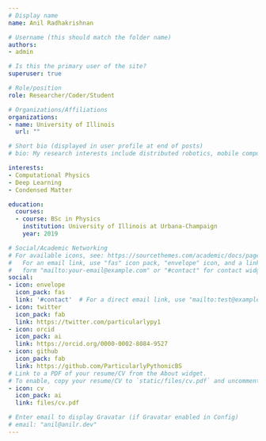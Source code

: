 ```yaml
---
# Display name
name: Anil Radhakrishnan

# Username (this should match the folder name)
authors:
- admin

# Is this the primary user of the site?
superuser: true

# Role/position
role: Researcher/Coder/Student

# Organizations/Affiliations
organizations:
- name: University of Illinois
  url: ""

# Short bio (displayed in user profile at end of posts)
# bio: My research interests include distributed robotics, mobile computing and programmable matter.

interests:
- Computational Physics
- Deep Learning
- Condensed Matter

education:
  courses:
  - course: BSc in Physics
    institution: University of Illinois at Urbana-Champaign
    year: 2019

# Social/Academic Networking
# For available icons, see: https://sourcethemes.com/academic/docs/page-builder/#icons
#   For an email link, use "fas" icon pack, "envelope" icon, and a link in the
#   form "mailto:your-email@example.com" or "#contact" for contact widget.
social:
- icon: envelope
  icon_pack: fas
  link: '#contact'  # For a direct email link, use "mailto:test@example.org".
- icon: twitter
  icon_pack: fab
  link: https://twitter.com/particularlypy1
- icon: orcid
  icon_pack: ai
  link: https://orcid.org/0000-0002-8084-9527
- icon: github
  icon_pack: fab
  link: https://github.com/ParticularlyPythonicBS
# Link to a PDF of your resume/CV from the About widget.
# To enable, copy your resume/CV to `static/files/cv.pdf` and uncomment the lines below.
- icon: cv
  icon_pack: ai
  link: files/cv.pdf

# Enter email to display Gravatar (if Gravatar enabled in Config)
# email: "anil@anilr.dev"
---
```


